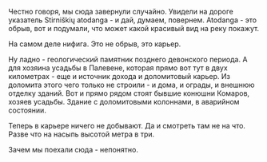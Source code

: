 Честно говоря, мы сюда завернули случайно. Увидели на дороге указатель Stirniškių atodanga - и дай, думаем, повернем. Atodanga - это обрыв, вот и подумали, что может какой красивый вид на реку покажут.

На самом деле нифига. Это не обрыв, это карьер. 

Ну ладно - геологический памятник позднего девонского периода. А для хозяина усадьбы в Палевене, которая прямо вот тут в двух километрах - еще и источник дохода и доломитовый карьер. Из доломита этого чего только не строили - и дома, и ограды, и внешнюю отделку зданий.  Вот и прямо рядом стоят бывшие конюшни Комаров, хозяев усадьбы. Здание с доломитовыми колоннами, в аварийном состоянии.

Теперь в карьере ничего не добывают. Да и смотреть там не на что. Разве что на насыпь высотой метра в три.

Зачем мы поехали сюда - непонятно.

